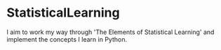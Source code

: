 # StatisticalLearning
I aim to work my way through 'The Elements of Statistical Learning' and implement the concepts I learn in Python.
